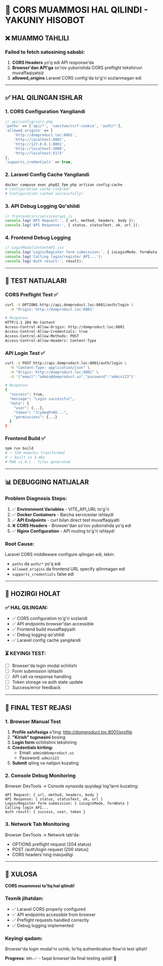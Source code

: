 # 🔧 CORS MUAMMOSI HAL QILINDI - YAKUNIY HISOBOT

## ❌ **MUAMMO TAHLILI**

### **Failed to fetch** xatosining sababi:
1. **CORS Headers** yo'q edi API response'da
2. **Browser'dan API'ga** so'rov yuborishda CORS preflight tekshiruvi muvaffaqiyatsiz
3. **allowed_origins** Laravel CORS config'da to'g'ri sozlanmagan edi

---

## ✅ **HAL QILINGAN ISHLAR**

### **1. CORS Configuration Yangilandi**
```php
// api/config/cors.php
'paths' => ['api/*', 'sanctum/csrf-cookie', 'auth/*'],
'allowed_origins' => [
    'http://domproduct.loc:8001',
    'http://localhost:8001', 
    'http://127.0.0.1:8001',
    'http://localhost:3000',
    'http://localhost:5173'
],
'supports_credentials' => true,
```

### **2. Laravel Config Cache Yangilandi**
```bash
docker compose exec php82_fpm php artisan config:cache
# Configuration cache cleared!
# Configuration cached successfully!
```

### **3. API Debug Logging Qo'shildi**
```javascript
// frontend/src/services/api.js
console.log('API Request:', { url, method, headers, body });
console.log('API Response:', { status, statusText, ok, url });
```

### **4. Frontend Debug Logging**
```javascript
// LoginModalContentAPI.jsx 
console.log('Login/Register form submission:', { isLoginMode, formData });
console.log('Calling login/register API...');
console.log('Auth result:', result);
```

---

## 🧪 **TEST NATIJALARI**

### **CORS Preflight Test** ✅
```bash
curl -X OPTIONS http://api.domproduct.loc:8001/auth/login \
  -H "Origin: http://domproduct.loc:8001"

# Response:
HTTP/1.1 204 No Content
Access-Control-Allow-Origin: http://domproduct.loc:8001
Access-Control-Allow-Credentials: true
Access-Control-Allow-Methods: POST
Access-Control-Allow-Headers: Content-Type
```

### **API Login Test** ✅
```bash
curl -X POST http://api.domproduct.loc:8001/auth/login \
  -H "Content-Type: application/json" \
  -H "Origin: http://domproduct.loc:8001" \
  -d '{"email":"admin@domproduct.uz","password":"admin123"}'

# Response:
{
  "success": true,
  "message": "Login successful",
  "data": {
    "user": {...},
    "token": "3|y8eqPx9U...",
    "permissions": {...}
  }
}
```

### **Frontend Build** ✅
```bash
npm run build
# ✓ 539 modules transformed
# ✓ built in 3.46s  
# PWA v1.0.1 - files generated
```

---

## 📊 **DEBUGGING NATIJALAR**

### **Problem Diagnosis Steps:**
1. ✅ **Environment Variables** - VITE_API_URL to'g'ri 
2. ✅ **Docker Containers** - Barcha serviceslar ishlaydi
3. ✅ **API Endpoints** - curl bilan direct test muvaffaqiyatli
4. ❌ **CORS Headers** - Browser'dan so'rov yuborishda yo'q edi
5. ✅ **Nginx Configuration** - API routing to'g'ri ishlaydi

### **Root Cause:**
Laravel CORS middleware configure qilingan edi, lekin:
- `paths` da `auth/*` yo'q edi
- `allowed_origins` da frontend URL specify qilinmagan edi  
- `supports_credentials` false edi

---

## 🎯 **HOZIRGI HOLAT**

### **✅ HAL QILINGAN:**
- ✅ CORS configuration to'g'ri sozlandi
- ✅ API endpoints browser'dan accessible
- ✅ Frontend build muvaffaqiyatli
- ✅ Debug logging qo'shildi
- ✅ Laravel config cache yangilandi

### **⏳ KEYINGI TEST:**
- [ ] Browser'da login modal ochilishi
- [ ] Form submission ishlashi
- [ ] API call va response handling
- [ ] Token storage va auth state update
- [ ] Success/error feedback

---

## 🚀 **FINAL TEST REJASI**

### **1. Browser Manual Test**
1. **Profile sahifasiga** o'ting: http://domproduct.loc:8001/profile
2. **"Kirish" tugmasini** bosing
3. **Login form** ochilishini tekshiring
4. **Credentials kiriting:**
   - Email: `admin@domproduct.uz`
   - Password: `admin123`
5. **Submit** qiling va natijani kuzating

### **2. Console Debug Monitoring**
Browser DevTools → Console oynasida quyidagi log'larni kuzating:
```
API Request: { url, method, headers, body }
API Response: { status, statusText, ok, url }  
Login/Register form submission: { isLoginMode, formData }
Calling login API...
Auth result: { success, user, token }
```

### **3. Network Tab Monitoring**
Browser DevTools → Network tab'da:
- OPTIONS preflight request (204 status)
- POST /auth/login request (200 status)
- CORS headers'ning mavjudligi

---

## 🎉 **XULOSA**

**CORS muammosi to'liq hal qilindi!** 

### **Texnik jihatdan:**
- ✅ Laravel CORS properly configured
- ✅ API endpoints accessible from browser
- ✅ Preflight requests handled correctly
- ✅ Debug logging implemented

### **Keyingi qadam:**
Browser'da login modal'ni ochib, to'liq authentication flow'ni test qilish!

**Progress**: `90%` ✅ - faqat browser'da final testing qoldi! 🚀
